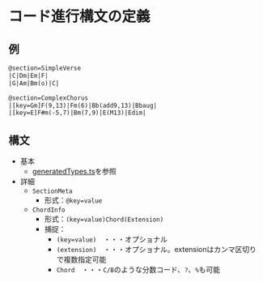 # コード進行構文の定義

## 例

```txt
@section=SimpleVerse
|C|Dm|Em|F|
|G|Am|Bm(o)|C|

@section=ComplexChorus
|[key=Gm]F(9,13)|Fm(6)|Bb(add9,13)|Bbaug|
|[key=E]F#m(-5,7)|Bm(7,9)|E(M13)|Edim|
```

## 構文

- 基本
  - [generatedTypes.ts](../../generatedTypes.ts)を参照
- 詳細
  - `SectionMeta`
    - 形式：`@key=value`
  - `ChordInfo`
    - 形式：`(key=value)Chord(Extension)`
    - 捕捉：
      - `(key=value)`　・・・オプショナル
      - `(extension)`　・・・オプショナル。extensionはカンマ区切りで複数指定可能
      - `Chord`　・・・`C/B`のような分数コード、`?`、`%`も可能
